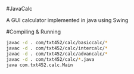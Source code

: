 #JavaCalc

A GUI calculator implemented in java using Swing

#Compiling & Running

```sh
javac -d . com/txt452/calc/basiccalc/*
javac -d . com/txt452/calc/intercalc/*
javac -d . com/txt452/calc/advancalc/*
javac -d . com/txt452/calc/*.java
java com.txt452.calc.Main
```
